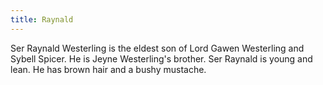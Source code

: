 ```yaml
---
title: Raynald
---
```


Ser Raynald Westerling is the eldest son of Lord Gawen Westerling and Sybell Spicer. He is Jeyne Westerling's brother. Ser Raynald is young and lean. He has brown hair and a bushy mustache.


